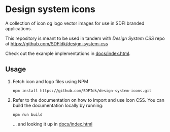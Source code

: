 # Design system icons

A collection of icon og logo vector images for use in SDFI branded applications.

This repository is meant to be used in tandem with *Design System CSS* repo at https://github.com/SDFIdk/design-system-css

Check out the example implementations in [docs/index.html](docs/index.html). 

## Usage

1. Fetch icon and logo files using NPM
   ```
   npm install https://github.com/SDFIdk/design-system-icons.git
   ```
2. Refer to the documentation on how to import and use icon CSS.
   You can build the documentation locally by running:
   ```
   npm run build
   ```
   ... and looking it up in [docs/index.html](docs/index.html)
